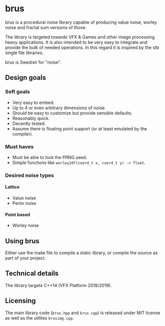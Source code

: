 # brus
brus is a procedural noise library capable of producing value noise, worley noise and fractal sum versions of those.

The library is targeted towards VFX & Games and other image processing heavy applications. It is also intended to be very easy to integrate and provide the bulk of needed operations. In this regard it is inspired by the stb single file libraries.

brus is Swedish for "noise".

## Design goals

### Soft goals
- Very easy to embed.
- Up to 4 or even arbitrary dimensions of noise.
- Should be easy to customize but provide sensible defaults.
- Reasonably quick.
- Decently tested.
- Assume there is floating point support (or at least emulated by the compiler).

### Must haves
- Must be able to lock the PRNG seed.
- Simple functions like `worley2df(coord_t x, coord_t y) -> float`.

### Desired noise types

#### Lattice
- Value noise  
- Perlin noise 
#### Point based
- Worley noise

## Using brus
Either use the make file to compile a static library, or compile the source as part of your project.

## Technical details
The library targets C++14 (VFX Platform 2018/2019).

## Licensing
The main library code (`brus.hpp` and `brus.cpp`) is released under MIT license as well as the utilites `brusimg.cpp`.
